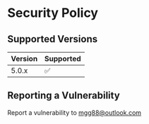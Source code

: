 # Security Policy

## Supported Versions


| Version | Supported          |
| ------- | ------------------ |
| 5.0.x   | :white_check_mark: |

## Reporting a Vulnerability

Report a vulnerability to mgg88@outlook.com
